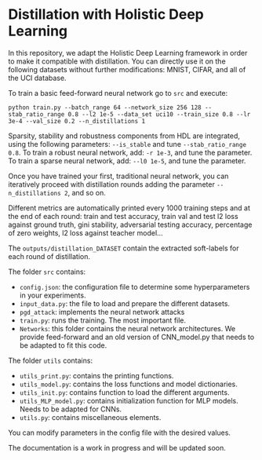 # Distillation with Holistic Deep Learning

In this repository, we adapt the Holistic Deep Learning framework in order to make it compatible with distillation.
You can directly use it on the following datasets without further modifications: MNIST, CIFAR, and all of the UCI database.

To train a basic feed-forward neural network go to ```src``` and execute:

```python train.py --batch_range 64 --network_size 256 128 --stab_ratio_range 0.8 --l2 1e-5 --data_set uci10 --train_size 0.8 --lr 3e-4 --val_size 0.2 --n_distillations 1```


Sparsity, stability and robustness components from HDL are integrated, using the following parameters: ```--is_stable``` and tune ```--stab_ratio_range 0.8```.
To train a robust neural network, add: ```-r 1e-3```, and tune the parameter.
To train a sparse neural network, add: ```--l0 1e-5```, and tune the parameter.

Once you have trained your first, traditional neural network, you can iteratively proceed with distillation rounds adding the parameter ```--n_distillations 2```, and so on.  

Different metrics are automatically printed every 1000 training steps and at the end of each round: train and test accuracy, train val and test l2 loss against ground truth, gini stability, adversarial testing accuracy, percentage of zero weights, l2 loss against teacher model...

The ```outputs/distillation_DATASET``` contain the extracted soft-labels for each round of distillation.

The folder ```src``` contains:
- ```config.json```: the configuration file to determine some hyperparameters in your experiments.
- ```input_data.py```: the file to load and prepare the different datasets.
- ```pgd_attack```: implements the neural network attacks
- ```train.py```: runs the training. The most important file.
- ```Networks```: this folder contains the neural network architectures. We provide feed-forward and an old version of CNN_model.py that needs to be adapted to fit this code.

The folder ```utils``` contains:
- ```utils_print.py```: contains the printing functions.
- ```utils_model.py```: contains the loss functions and model dictionaries.
- ```utils_init.py```: contains function to load the different arguments.
- ```utils_MLP_model.py```: contains initialization function for MLP models. Needs to be adapted for CNNs.
- ```utils.py```: contains miscellaneous elements.

You can modify parameters in the config file with the desired values.

The documentation is a work in progress and will be updated soon.



